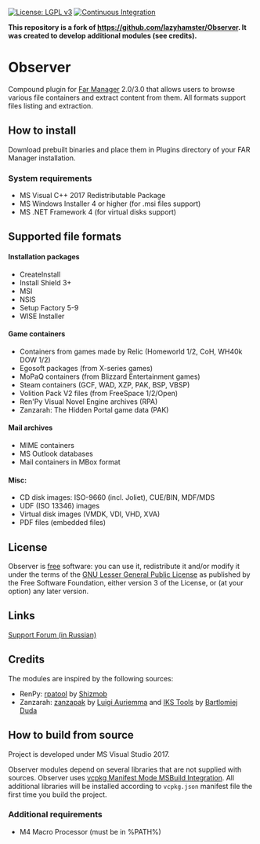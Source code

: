 [![License: LGPL v3](https://img.shields.io/badge/License-LGPL_v3-blue.svg)](https://www.gnu.org/licenses/lgpl-3.0)
[![Continuous Integration](https://github.com/refaim/Observer/actions/workflows/main.yaml/badge.svg)](https://github.com/refaim/Observer/actions/workflows/main.yaml)

**This repository is a fork of https://github.com/lazyhamster/Observer. It was created to develop additional modules (see credits).**

# Observer
Compound plugin for [Far Manager](https://www.farmanager.com) 2.0/3.0 that allows users to browse various file containers and extract content from them.
All formats support files listing and extraction.

## How to install
Download prebuilt binaries and place them in Plugins directory of your FAR Manager installation.

### System requirements
* MS Visual C++ 2017 Redistributable Package
* MS Windows Installer 4 or higher (for .msi files support)
* MS .NET Framework 4 (for virtual disks support)

## Supported file formats
#### Installation packages
  - CreateInstall
  - Install Shield 3+
  - MSI
  - NSIS
  - Setup Factory 5-9
  - WISE Installer
#### Game containers
  - Containers from games made by Relic (Homeworld 1/2, CoH, WH40k DOW 1/2)
  - Egosoft packages (from X-series games)
  - MoPaQ containers (from Blizzard Entertainment games)
  - Steam containers (GCF, WAD, XZP, PAK, BSP, VBSP)
  - Volition Pack V2 files (from FreeSpace 1/2/Open)
  - Ren'Py Visual Novel Engine archives (RPA)
  - Zanzarah: The Hidden Portal game data (PAK)
#### Mail archives
  - MIME containers
  - MS Outlook databases
  - Mail containers in MBox format
#### Misc:
  - CD disk images: ISO-9660 (incl. Joliet), CUE/BIN, MDF/MDS
  - UDF (ISO 13346) images
  - Virtual disk images (VMDK, VDI, VHD, XVA)
  - PDF files (embedded files)

## License
Observer is [free](http://www.gnu.org/philosophy/free-sw.html) software: you can use it, redistribute it and/or modify it under the terms of the [GNU Lesser General Public License](http://www.gnu.org/licenses/lgpl.html) as published by the Free Software Foundation, either version 3 of the License, or (at your option) any later version.

## Links
[Support Forum (in Russian)](https://forum.farmanager.com/viewtopic.php?f=5&t=4644)

## Credits
The modules are inspired by the following sources:
- RenPy: [rpatool](https://github.com/Shizmob/rpatool) by [Shizmob](https://github.com/Shizmob)
- Zanzarah: [zanzapak](http://aluigi.altervista.org/papers.htm#others-file) by [Luigi Auriemma](http://aluigi.altervista.org) and [IKS Tools](https://github.com/bartlomiejduda/Tools/tree/master/OLD%20Python%20Tools/IKS%20ZANZARAH%20TOOLS) by [Bartlomiej Duda](https://github.com/bartlomiejduda)

## How to build from source
Project is developed under MS Visual Studio 2017.

Observer modules depend on several libraries that are not supplied with sources.
Observer uses [vcpkg Manifest Mode MSBuild Integration](https://vcpkg.readthedocs.io/en/latest/users/manifests/#msbuild-integration).
All additional libraries will be installed according to `vcpkg.json` manifest file the first time you build the project.

### Additional requirements
* M4 Macro Processor (must be in %PATH%)
